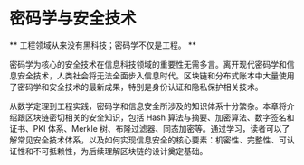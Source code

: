 # 密码学与安全技术

** 工程领域从来没有黑科技；密码学不仅是工程。 **

密码学为核心的安全技术在信息科技领域的重要性无需多言。离开现代密码学和信息安全技术，人类社会将无法全面步入信息时代。区块链和分布式账本中大量使用了密码学和安全技术的最新成果，特别是身份认证和隐私保护相关技术。

从数学定理到工程实践，密码学和信息安全所涉及的知识体系十分繁杂。本章将介绍跟区块链密切相关的安全知识，包括 Hash 算法与摘要、加密算法、数字签名和证书、PKI 体系、Merkle 树、布隆过滤器、同态加密等。通过学习，读者可以了解常见安全技术体系，以及如何实现信息安全的核心要素：机密性、完整性、可认证性和不可抵赖性，为后续理解区块链的设计奠定基础。